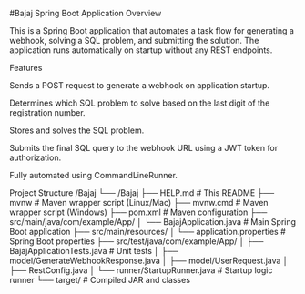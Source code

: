 #Bajaj Spring Boot Application
Overview

This is a Spring Boot application that automates a task flow for generating a webhook, solving a SQL problem, and submitting the solution. The application runs automatically on startup without any REST endpoints.

Features

Sends a POST request to generate a webhook on application startup.

Determines which SQL problem to solve based on the last digit of the registration number.

Stores and solves the SQL problem.

Submits the final SQL query to the webhook URL using a JWT token for authorization.

Fully automated using CommandLineRunner.

Project Structure
/Bajaj
 └── /Bajaj
     ├── HELP.md                  # This README
     ├── mvnw                     # Maven wrapper script (Linux/Mac)
     ├── mvnw.cmd                 # Maven wrapper script (Windows)
     ├── pom.xml                  # Maven configuration
     ├── src/main/java/com/example/App/
     │    └── BajajApplication.java       # Main Spring Boot application
     ├── src/main/resources/
     │    └── application.properties      # Spring Boot properties
     ├── src/test/java/com/example/App/
     │    ├── BajajApplicationTests.java # Unit tests
     │    ├── model/GenerateWebhookResponse.java
     │    ├── model/UserRequest.java
     │    ├── RestConfig.java
     │    └── runner/StartupRunner.java  # Startup logic runner
     └── target/                   # Compiled JAR and classes
